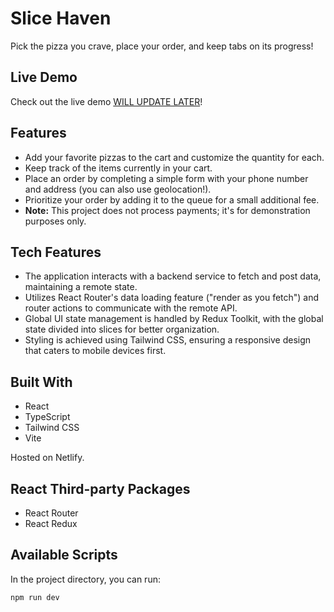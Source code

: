 # Slice Haven

Pick the pizza you crave, place your order, and keep tabs on its progress!

## Live Demo

Check out the live demo [WILL UPDATE LATER](#)!

## Features

- Add your favorite pizzas to the cart and customize the quantity for each.
- Keep track of the items currently in your cart.
- Place an order by completing a simple form with your phone number and address (you can also use geolocation!).
- Prioritize your order by adding it to the queue for a small additional fee.
- **Note:** This project does not process payments; it's for demonstration purposes only.

## Tech Features

- The application interacts with a backend service to fetch and post data, maintaining a remote state.
- Utilizes React Router's data loading feature ("render as you fetch") and router actions to communicate with the remote API.
- Global UI state management is handled by Redux Toolkit, with the global state divided into slices for better organization.
- Styling is achieved using Tailwind CSS, ensuring a responsive design that caters to mobile devices first.

## Built With

- React
- TypeScript
- Tailwind CSS
- Vite

Hosted on Netlify.

## React Third-party Packages

- React Router
- React Redux

## Available Scripts

In the project directory, you can run:

```bash
npm run dev
```
